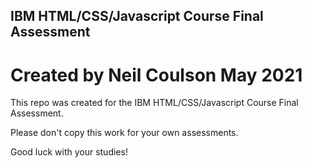 ## IBM HTML/CSS/Javascript Course Final Assessment

# Created by Neil Coulson May 2021

This repo was created for the IBM HTML/CSS/Javascript Course Final Assessment.

Please don't copy this work for your own assessments. 

Good luck with your studies!
